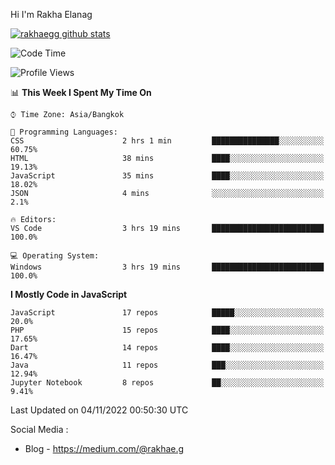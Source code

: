 Hi I'm Rakha Elanag


[![rakhaegg github stats](https://github-readme-stats.vercel.app/api?username=rakhaegg)](https://github.com/rakhaegg/rakhaegg)




<!--START_SECTION:waka-->
![Code Time](http://img.shields.io/badge/Code%20Time-946%20hrs%2031%20mins-blue)

![Profile Views](http://img.shields.io/badge/Profile%20Views-0-blue)

📊 **This Week I Spent My Time On** 

```text
⌚︎ Time Zone: Asia/Bangkok

💬 Programming Languages: 
CSS                      2 hrs 1 min         ███████████████░░░░░░░░░░   60.75% 
HTML                     38 mins             ████░░░░░░░░░░░░░░░░░░░░░   19.13% 
JavaScript               35 mins             ████░░░░░░░░░░░░░░░░░░░░░   18.02% 
JSON                     4 mins              ░░░░░░░░░░░░░░░░░░░░░░░░░   2.1%

🔥 Editors: 
VS Code                  3 hrs 19 mins       █████████████████████████   100.0%

💻 Operating System: 
Windows                  3 hrs 19 mins       █████████████████████████   100.0%

```

**I Mostly Code in JavaScript** 

```text
JavaScript               17 repos            █████░░░░░░░░░░░░░░░░░░░░   20.0% 
PHP                      15 repos            ████░░░░░░░░░░░░░░░░░░░░░   17.65% 
Dart                     14 repos            ████░░░░░░░░░░░░░░░░░░░░░   16.47% 
Java                     11 repos            ███░░░░░░░░░░░░░░░░░░░░░░   12.94% 
Jupyter Notebook         8 repos             ██░░░░░░░░░░░░░░░░░░░░░░░   9.41%

```



 Last Updated on 04/11/2022 00:50:30 UTC
<!--END_SECTION:waka-->

Social Media : 
- Blog - https://medium.com/@rakhae.g
